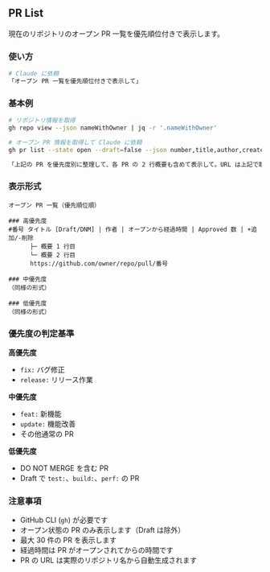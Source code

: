 ## PR List

現在のリポジトリのオープン PR 一覧を優先順位付きで表示します。

### 使い方

```bash
# Claude に依頼
「オープン PR 一覧を優先順位付きで表示して」
```

### 基本例

```bash
# リポジトリ情報を取得
gh repo view --json nameWithOwner | jq -r '.nameWithOwner'

# オープン PR 情報を取得して Claude に依頼
gh pr list --state open --draft=false --json number,title,author,createdAt,additions,deletions,reviews --limit 30

「上記の PR を優先度別に整理して、各 PR の 2 行概要も含めて表示して。URL は上記で取得したリポジトリ名を使用して生成して」
```

### 表示形式

```
オープン PR 一覧（優先順位順）

### 高優先度
#番号 タイトル [Draft/DNM] | 作者 | オープンから経過時間 | Approved 数 | +追加/-削除
      ├─ 概要 1 行目
      └─ 概要 2 行目
      https://github.com/owner/repo/pull/番号

### 中優先度
（同様の形式）

### 低優先度
（同様の形式）
```

### 優先度の判定基準

**高優先度**

- `fix:` バグ修正
- `release:` リリース作業

**中優先度**

- `feat:` 新機能
- `update:` 機能改善
- その他通常の PR

**低優先度**

- DO NOT MERGE を含む PR
- Draft で `test:`、`build:`、`perf:` の PR

### 注意事項

- GitHub CLI (`gh`) が必要です
- オープン状態の PR のみ表示します（Draft は除外）
- 最大 30 件の PR を表示します
- 経過時間は PR がオープンされてからの時間です
- PR の URL は実際のリポジトリ名から自動生成されます
